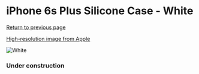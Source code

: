 # iPhone 6s Plus Silicone Case - White

[Return to previous page](/iphone_6)

[High-resolution image from Apple](https://store.storeimages.cdn-apple.com/8756/as-images.apple.com/is/MKXK2?wid=4500&hei=4500&fmt=png)

<div style="width: 384px"><img src="/everyphone/MKXK2.png" alt="White"></div>

### Under construction
